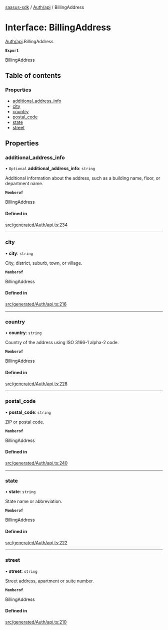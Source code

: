 [saasus-sdk](../README.md) / [Auth/api](../modules/Auth_api.md) / BillingAddress

# Interface: BillingAddress

[Auth/api](../modules/Auth_api.md).BillingAddress

**`Export`**

BillingAddress

## Table of contents

### Properties

- [additional\_address\_info](Auth_api.BillingAddress.md#additional_address_info)
- [city](Auth_api.BillingAddress.md#city)
- [country](Auth_api.BillingAddress.md#country)
- [postal\_code](Auth_api.BillingAddress.md#postal_code)
- [state](Auth_api.BillingAddress.md#state)
- [street](Auth_api.BillingAddress.md#street)

## Properties

### additional\_address\_info

• `Optional` **additional\_address\_info**: `string`

Additional information about the address, such as a building name, floor, or department name.

**`Memberof`**

BillingAddress

#### Defined in

[src/generated/Auth/api.ts:234](https://github.com/saasus-platform/saasus-sdk-javascript/blob/6b95732/src/generated/Auth/api.ts#L234)

___

### city

• **city**: `string`

City, district, suburb, town, or village.

**`Memberof`**

BillingAddress

#### Defined in

[src/generated/Auth/api.ts:216](https://github.com/saasus-platform/saasus-sdk-javascript/blob/6b95732/src/generated/Auth/api.ts#L216)

___

### country

• **country**: `string`

Country of the address using ISO 3166-1 alpha-2 code.

**`Memberof`**

BillingAddress

#### Defined in

[src/generated/Auth/api.ts:228](https://github.com/saasus-platform/saasus-sdk-javascript/blob/6b95732/src/generated/Auth/api.ts#L228)

___

### postal\_code

• **postal\_code**: `string`

ZIP or postal code.

**`Memberof`**

BillingAddress

#### Defined in

[src/generated/Auth/api.ts:240](https://github.com/saasus-platform/saasus-sdk-javascript/blob/6b95732/src/generated/Auth/api.ts#L240)

___

### state

• **state**: `string`

State name or abbreviation.

**`Memberof`**

BillingAddress

#### Defined in

[src/generated/Auth/api.ts:222](https://github.com/saasus-platform/saasus-sdk-javascript/blob/6b95732/src/generated/Auth/api.ts#L222)

___

### street

• **street**: `string`

Street address, apartment or suite number.

**`Memberof`**

BillingAddress

#### Defined in

[src/generated/Auth/api.ts:210](https://github.com/saasus-platform/saasus-sdk-javascript/blob/6b95732/src/generated/Auth/api.ts#L210)
